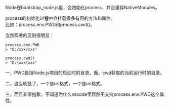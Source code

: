 Node在bootstrap_node.js里，会初始化process，并且缓存NativeModules。  

process的初始化过程中会挂载很多有用的方法和属性。  
比如：process.env.PWD和process.cwd()。  

当然两者的区别很明显：

    process.env.PWD
    > "D:/xxx/xxx"
    
    process.cwd()
    > "D:\xxx\xxx"
    
一，PWD是指Node.js项目的启动时的目录。而，cwd获取的当前运行时的目录。

二，这么明显了，一个是url格式，一个是uri格式。

三，而且非常抱歉，不知道为什么vscode里居然不支持process.env.PWD这个属性。


    